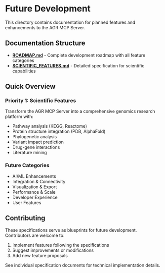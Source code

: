 # Future Development

This directory contains documentation for planned features and enhancements to the AGR MCP Server.

## Documentation Structure

- **[ROADMAP.md](./docs/ROADMAP.md)** - Complete development roadmap with all feature categories
- **[SCIENTIFIC_FEATURES.md](./docs/SCIENTIFIC_FEATURES.md)** - Detailed specification for scientific capabilities

## Quick Overview

### Priority 1: Scientific Features
Transform the AGR MCP Server into a comprehensive genomics research platform with:
- Pathway analysis (KEGG, Reactome)
- Protein structure integration (PDB, AlphaFold)
- Phylogenetic analysis
- Variant impact prediction
- Drug-gene interactions
- Literature mining

### Future Categories
- AI/ML Enhancements
- Integration & Connectivity  
- Visualization & Export
- Performance & Scale
- Developer Experience
- User Features

## Contributing

These specifications serve as blueprints for future development. Contributors are welcome to:
1. Implement features following the specifications
2. Suggest improvements or modifications
3. Add new feature proposals

See individual specification documents for technical implementation details.
